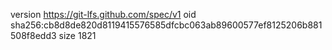 version https://git-lfs.github.com/spec/v1
oid sha256:cb8d8de820d8119415576585dfcbc063ab89600577ef8125206b881508f8edd3
size 1821
